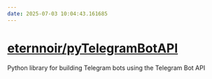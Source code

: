 ```yaml
---
date: 2025-07-03 10:04:43.161685
---
```


# [eternnoir/pyTelegramBotAPI](https://github.com/eternnoir/pyTelegramBotAPI)

Python library for building Telegram bots using the Telegram Bot API